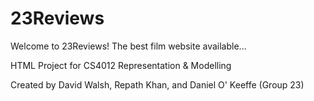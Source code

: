 # 23Reviews
Welcome to 23Reviews! The best film website available...

HTML Project for CS4012 Representation & Modelling  

Created by David Walsh, Repath Khan, and Daniel O' Keeffe (Group 23)
